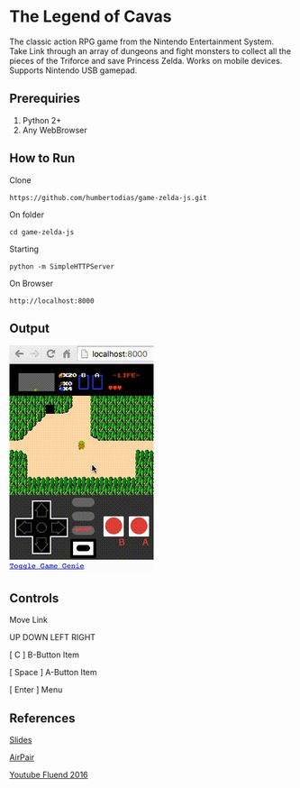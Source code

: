 # The Legend of Cavas

The classic action RPG game from the Nintendo Entertainment System. Take Link through an array of dungeons and fight monsters to collect all the pieces of the Triforce and save Princess Zelda. Works on mobile devices. Supports Nintendo USB gamepad.

## Prerequiries

1. Python 2+
2. Any WebBrowser

## How to Run

Clone

```
https://github.com/humbertodias/game-zelda-js.git
```

On folder

```
cd game-zelda-js
```

Starting

```
python -m SimpleHTTPServer
```

On Browser

```
http://localhost:8000
```

## Output

![Preview](doc/zelda-js.gif)



## Controls

Move Link

UP DOWN LEFT RIGHT

[ C ] B-Button Item

[ Space ] A-Button Item

[ Enter ] Menu

## References

[Slides](tinyurl.com/fluentzelda)  

[AirPair](https://www.airpair.com/javascript/posts/the-legend-of-canvas)

[Youtube Fluend 2016](https://www.youtube.com/watch?v=NJPAR7Meu3M)
